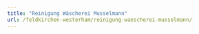```yaml
---
title: "Reinigung Wäscherei Musselmann"
url: /feldkirchen-westerham/reinigung-waescherei-musselmann/
---
```

